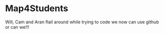 # Map4Students
Will, Cam and Aran flail around while trying to code 
we now can use github
or can we!!!
